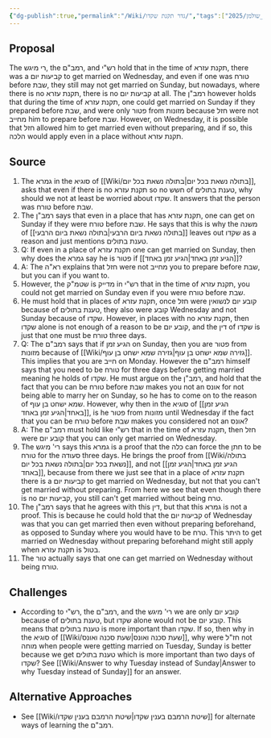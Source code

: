 ```yaml
---
{"dg-publish":true,"permalink":"/Wiki/גדר תקנת שקדו/","tags":["בבלי/נשים/כתובות/ג","שיעור/ר_שולמן/2025/fall","רמבם/נשים/אישות/י"]}
---
```


## Proposal

The רי מיגש, the רמב"ם, and רש"י hold that in the time of תקנת עזרא, there was a קביעות יום to get married on Wednesday, and even if one was טורח before שבת, they still may not get married on Sunday, but nowadays, where there is no תקנת עזרא, there is no קביעות יום at all. The רמב"ן however holds that during the time of תקנת עזרא, one could get married on Sunday if they prepared before שבת, and were only פטור from מזונות because חזל were not מחייב him to prepare before שבת. However, on Wednesday, it is possible that  חזל allowed him to get married even without preparing, and if so, this הלכה would apply even in a place without תקנת עזרא.
## Source

1. The גמרא in the סוגיא of [[Wiki/בתולה נשאת בכל יום\|בתולה נשאת בכל יום]], asks that even if there is no תקנת עזרא so no חשש of טענת בתולים, why should we not at least be worried about שקדו. It answers that the person was טורח before שבת.
2. The רמב"ן says that even in a place that has תקנת עזרא, one can get on Sunday if they were טורח before שבת. He says that this is why the משנה of [[בתולה נשאת ביום הרבעי\|בתולה נשאת ביום הרבעי]] leaves out שקדו as a reason and just mentions טענת בתולים.
3. Q: If even in a place of תקנת עזרא one can get married on Sunday, then why does the גמרא say he is פטור if [[הגיע זמן באחד\|הגיע זמן באחד]]?
4. A: The רא"ה explains that חזל were not מחייב you to prepare before שבת, but you can if you want to.
5. However, the שטמ"ק is מדייק in רש"י that in the time of תקנת עזרא, you could not get married on Sunday even if you were טורח before שבת.
6. He must hold that in places of תקנת עזרא, once חזל were קובע יום לנשואין because of טענת בתולים, they also were קובע Wednesday and not Sunday because of שקדו. However, in places with no תקנת עזרא, then שקדו alone is not enough of a reason to be קובע יום, and the דין of שקדו is just that one must be טורח three days.
7. Q: The רמב"ם says that if הגיע זמן on Sunday, then you are פטור from מזונות because of [[Wiki/גזירה שמא ישחט בן עוף\|גזירה שמא ישחט בן עוף]]. This implies that you are חייב on Monday. However the רמב"ם himself says that you need to be טורח for three days before getting married meaning he holds of שקדו. He must argue on the רמב"ן, and hold that the fact that you can be טורח before שבת makes you not an אונס for not being able to marry her on Sunday, so he has to come on to the reason of שמא ישחט בן עוף. However, why then in the סוגיא of [[הגיע זמן באחד\|הגיע זמן באחד]], is he פטור from מזונות until Wednesday if the fact that you can be טורח before שבת makes you considered not an אונס?
8. A: The רמב"ם must hold like רש"י that in the time of תקנת עזרא, then חזל were קובע יום that you can only get married on Wednesday.
9. The רי' מיגש says this גמרא is a proof that the כלה can force the חתן to be טורח for the סעודה three days. He brings the proof from [[Wiki/בתולה נשאת בכל יום\|בתולה נשאת בכל יום]], and not [[הגיע זמן באחד\|הגיע זמן באחד]], because from there we just see that in a place of תקנת עזרא there is a קביעות יום to get married on Wednesday, but not that you can't get married without preparing. From here we see that even though there is no קביעות יום, you still can't get married without being טרח.
10. The רמב"ן says that he agrees with this דין, but that this גמרא is not a proof. This is because he could hold that the קביעות יום of Wednesday was that you can get married then even without preparing beforehand, as opposed to Sunday where you would have to be טרח. This היתר to get married on Wednesday without preparing beforehand might still apply when תקנת עזרא is בטול. 
11. The טור actually says that one can get married on Wednesday without being טורח.
## Challenges

+ According to רש"י, the רמב"ם, and the רי' מיגש we are only קובע יום because of טענת בתולים, but שקדו alone would not be קובע יום. This means that טענת בתולים is more important than שקדו. If so, then why in the סוגיא of [[Wiki/שעת סכנה ואונס\|שעת סכנה ואונס]], why were חז"ל not מוחה when people were getting married on Tuesday, Sunday is better because we get טענת בתולים which is more important than two days of שקדו? See [[Wiki/Answer to why Tuesday instead of Sunday\|Answer to why Tuesday instead of Sunday]] for an answer.

## Alternative Approaches

+ See [[Wiki/שיטת הרמבם בענין שקדו\|שיטת הרמבם בענין שקדו]] for alternate ways of learning the רמב"ם.
